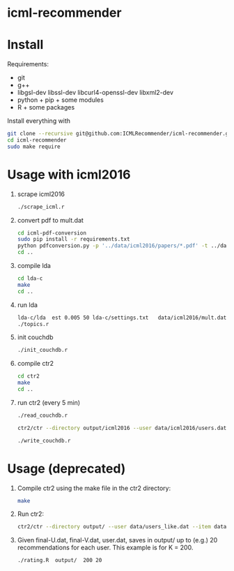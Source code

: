 # icml-recommender

# Install

Requirements:

- git
- g++
- libgsl-dev libssl-dev libcurl4-openssl-dev libxml2-dev
- python + pip + some modules
- R + some packages

Install everything with

```sh
git clone --recursive git@github.com:ICMLRecommender/icml-recommender.git
cd icml-recommender
sudo make require
```

# Usage with icml2016

1. scrape icml2016

    ```sh
    ./scrape_icml.r
    ```

2. convert pdf to mult.dat
    
    ```sh
    cd icml-pdf-conversion
    sudo pip install -r requirements.txt
    python pdfconversion.py -p '../data/icml2016/papers/*.pdf' -t ../data/icml2016/papers_txt/ -m full
    cd ..
    ```

3. compile lda
    
    ```sh
    cd lda-c
    make  
    cd ..
    ```
    
4. run lda

    ```sh
    lda-c/lda  est 0.005 50 lda-c/settings.txt   data/icml2016/mult.dat   random  data/icml2016/lda_output/
    ./topics.r
    ```

5. init couchdb

    ```sh
    ./init_couchdb.r
    ```

6. compile ctr2
    
    ```sh
    cd ctr2
    make  
    cd ..
    ```

7. run ctr2 (every 5 min)

    ```sh
    ./read_couchdb.r
    
    ctr2/ctr --directory output/icml2016 --user data/icml2016/users.dat --item data/icml2016/items.dat --theta_v_init data/icml2016/lda_output/final.gamma --theta_u_init data/icml2016/theta_u.dat --num_factors 50
    
    ./write_couchdb.r
    ```

# Usage (deprecated)

1. Compile ctr2 using the make file in the ctr2 directory:     
    
    ```sh
    make  
    ```

2. Run ctr2:     
    
    ```sh
    ctr2/ctr --directory output/ --user data/users_like.dat --item data/items_like.dat  --mult_v data/mult_v_like.dat --mult_u data/mult_u_library.dat --theta_v_init lda_output/final_like.gamma_v --theta_u_init lda_output/final_library.gamma_u --beta_init lda_output/final.beta   
    ```

3. Given final-U.dat, final-V.dat, user.dat, saves in output/ up to (e.g.) 20 recommendations for each user. This example is for K = 200.    
    
    ```sh
    ./rating.R  output/  200 20
    ```
